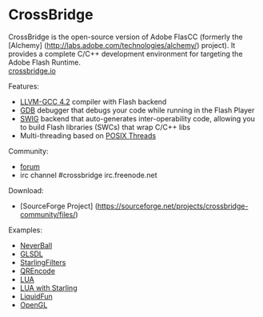 # CrossBridge

CrossBridge is the open-source version of Adobe FlasCC (formerly the [Alchemy] (http://labs.adobe.com/technologies/alchemy/) project). 
It provides a complete C/C++ development environment for targeting the Adobe Flash Runtime.  
[crossbridge.io](http://crossbridge.io)

Features:

* [LLVM-GCC 4.2](http://llvm.org) compiler with Flash backend
* [GDB](http://www.sourceware.org/gdb) debugger that debugs your code while running in the Flash Player
* [SWIG](http://www.swig.org) backend that auto-generates inter-operability code, allowing you to build Flash libraries (SWCs) that wrap C/C++ libs
* Multi-threading based on [POSIX Threads](https://en.wikipedia.org/wiki/POSIX_Threads)


Community:

* [forum](http://forum.crossbridge.io)
* irc channel #crossbridge irc.freenode.net

Download:

* [SourceForge Project] (https://sourceforge.net/projects/crossbridge-community/files/)

Examples:

* [NeverBall](http://www.vpmedia.hu/crossbridge/neverball)
* [GLSDL](http://www.vpmedia.hu/crossbridge/glsdl)
* [StarlingFilters](http://www.vpmedia.hu/crossbridge/starlingfilters)
* [QREncode](http://www.vpmedia.hu/crossbridge/qrencode)
* [LUA](http://www.vpmedia.hu/crossbridge/lua)
* [LUA with Starling](http://www.vpmedia.hu/crossbridge/luastarling)
* [LiquidFun](http://www.vpmedia.hu/crossbridge/liquidfun)
* [OpenGL](http://www.cmodule.org/nehe)
